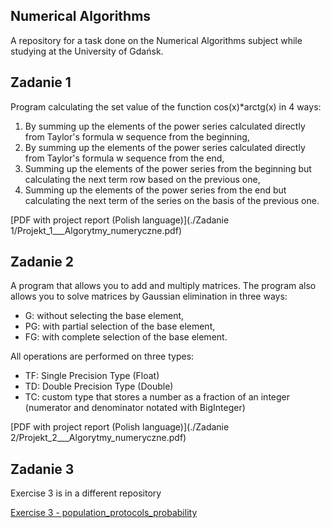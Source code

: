 ## Numerical Algorithms

A repository for a task done on the Numerical Algorithms subject while studying at the University of Gdańsk.

## Zadanie 1

Program calculating the set value of the function cos(x)\*arctg(x) in 4 ways:

1. By summing up the elements of the power series calculated directly from Taylor's formula w
   sequence from the beginning,
2. By summing up the elements of the power series calculated directly from Taylor's formula w
   sequence from the end,
3. Summing up the elements of the power series from the beginning but calculating the next term
   row based on the previous one,
4. Summing up the elements of the power series from the end but calculating the next term of the series on the basis of
   the previous one.

[PDF with project report (Polish language)](./Zadanie 1/Projekt_1___Algorytmy_numeryczne.pdf)

## Zadanie 2

A program that allows you to add and multiply matrices. The program also allows you to solve matrices by Gaussian
elimination in three ways:

- G: without selecting the base element,
- PG: with partial selection of the base element,
- FG: with complete selection of the base element.

All operations are performed on three types:

- TF: Single Precision Type (Float)
- TD: Double Precision Type (Double)
- TC: custom type that stores a number as a fraction of an integer (numerator and denominator notated with BigInteger)

[PDF with project report (Polish language)](./Zadanie 2/Projekt_2___Algorytmy_numeryczne.pdf)

## Zadanie 3

Exercise 3 is in a different repository

[Exercise 3 - population_protocols_probability](https://github.com/Alancioo/population_protocols_probability)


